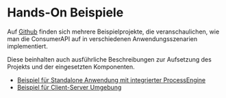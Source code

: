 # Hands-On Beispiele

Auf [Github](https://github.com/process-engine/consumer_api_meta) finden sich mehrere Beispielprojekte, die veranschaulichen, wie man
die ConsumerAPI auf in verschiedenen Anwendungsszenarien implementiert.

Diese beinhalten auch ausführliche Beschreibungen zur Aufsetzung des Projekts
und der eingesetzten Komponenten.

* [Beispiel für Standalone Anwendung mit integrierter ProcessEngine](https://github.com/process-engine/consumer_api_meta/tree/develop/samples/01_internal_process_engine)
* [Beispiel für Client-Server Umgebung](https://github.com/process-engine/consumer_api_meta/tree/develop/samples/02_external_process_engine)
